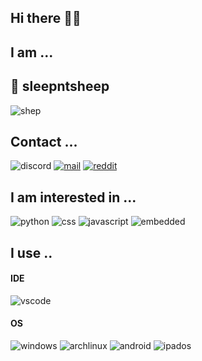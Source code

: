 ## Hi there 👋🗿

## I am ...
## 🐑 sleepntsheep

![shep](https://stickershop.line-scdn.net/stickershop/v1/sticker/66830800/android/sticker.png;compress=false)

## Contact ...
![discord](https://img.shields.io/badge/sleepntsheep%200001-536dfe?style=for-the-badge&logoColor=white&logo=discord)
<a href="mailto:<nowiki>sleepntsheep@protonmail.com" rel="some text">![mail](https://img.shields.io/badge/protonmail-282B34?style=for-the-badge&logoColor=white&logo=protonmail)</a>
[![reddit](https://img.shields.io/badge/reddit-ff3333?style=for-the-badge&logoColor=white&logo=reddit)](https://www.reddit.com/user/sleepypaam)

## I am interested in ...
![python](https://img.shields.io/badge/python-ab47bc?style=for-the-badge&logoColor=white&logo=python)
![css](https://img.shields.io/badge/CSS3-ffeb3b?style=for-the-badge&logo=css3&logoColor=white)
![javascript](https://img.shields.io/badge/javascript-1572B6?style=for-the-badge&logo=javascript&logoColor=white)
![embedded](https://img.shields.io/badge/embedded-263238?style=for-the-badge&logo=arduino&logoColor=white)

## I use ..

#### IDE
![vscode](https://img.shields.io/badge/vscode-2196f3?style=for-the-badge&logoColor=white&logo=visual%20studio%20code)

#### OS
![windows](https://img.shields.io/badge/Windows-37474f?style=for-the-badge&logoColor=white&logo=windows)
![archlinux](https://img.shields.io/badge/Arch%20Linux-304ffe?style=for-the-badge&logoColor=white&logo=archlinux)
![android](https://img.shields.io/badge/Android-689f38?style=for-the-badge&logo=android&logoColor=white)
![ipados](https://img.shields.io/badge/Ipad%20os-90a4ae?style=for-the-badge&logoColor=white&logo=apple)

